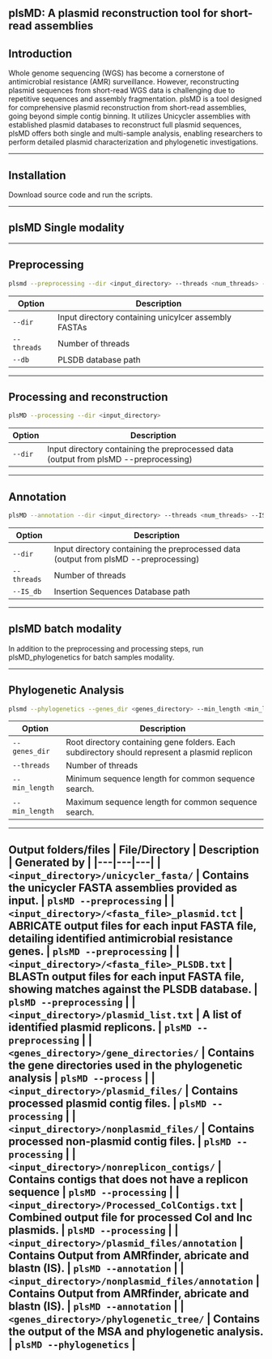 plsMD: A plasmid reconstruction tool for short-read assemblies
-----
Introduction
------------
Whole genome sequencing (WGS) has become a cornerstone of antimicrobial resistance (AMR) surveillance. However, reconstructing plasmid sequences from short-read WGS data is challenging due to repetitive sequences and assembly fragmentation. 
plsMD is a tool designed for comprehensive plasmid reconstruction from short-read assemblies, going beyond simple contig binning. It utilizes Unicycler assemblies with established plasmid databases to reconstruct full plasmid sequences, plsMD offers both single and multi-sample analysis, enabling researchers to perform detailed plasmid characterization and phylogenetic investigations.

-------
Installation
-----------

Download source code and run the scripts.

------------
plsMD Single modality
-----------
--------
Preprocessing 
------
```bash
plsmd --preprocessing --dir <input_directory> --threads <num_threads> --db <plsdb_path>
```
| Option | Description | 
|---|---|
| `--dir` | Input directory containing unicylcer assembly FASTAs | 
| `--threads` | Number of threads | 
| `--db` | PLSDB database path | 
------
Processing and reconstruction
----
```bash
plsMD --processing --dir <input_directory>
```
| Option | Description | 
|---|---|
| `--dir` | Input directory containing the preprocessed data (output from plsMD --preprocessing) | 
------
Annotation
----
```bash
plsMD --annotation --dir <input_directory> --threads <num_threads> --IS_db <IS_db_path>
```
| Option | Description | 
|---|---|
| `--dir` | Input directory containing the preprocessed data (output from plsMD --preprocessing) | 
| `--threads` | Number of threads | 
| `--IS_db` | Insertion Sequences Database path | 
-------
plsMD batch modality
------
In addition to the preprocessing and processing steps, run plsMD_phylogenetics for batch samples modality.

------
Phylogenetic Analysis
------
```bash
plsmd --phylogenetics --genes_dir <genes_directory> --min_length <min_length> --max_length <max_length> --threads <threads>
```
| Option | Description | 
|---|---|
| `--genes_dir` |Root directory containing gene folders. Each subdirectory should represent a plasmid replicon | 
| `--threads` | Number of threads | 
| `--min_length` | Minimum sequence length for common sequence search. |
| `--min_length` | Maximum sequence length for common sequence search. |
---------
Output folders/files
| File/Directory | Description | Generated by |
|---|---|---|
| `<input_directory>/unicycler_fasta/` | Contains the unicycler  FASTA assemblies provided as input. | `plsMD --preprocessing` |
| `<input_directory>/<fasta_file>_plasmid.tct` | ABRICATE output files for each input FASTA file, detailing identified antimicrobial resistance genes. | `plsMD --preprocessing` |
| `<input_directory>/<fasta_file>_PLSDB.txt` | BLASTn output files for each input FASTA file, showing matches against the PLSDB database. | `plsMD --preprocessing` |
| `<input_directory>/plasmid_list.txt` | A list of identified plasmid replicons. | `plsMD --preprocessing` |
| `<genes_directory>/gene_directories/` | Contains the gene directories used in the phylogenetic analysis | `plsMD --process` |
| `<input_directory>/plasmid_files/` | Contains processed plasmid contig files. | `plsMD --processing` |
| `<input_directory>/nonplasmid_files/` | Contains processed non-plasmid contig files. | `plsMD --processing` |
| `<input_directory>/nonreplicon_contigs/` | Contains contigs that does not have a  replicon sequence | `plsMD --processing` |
| `<input_directory>/Processed_ColContigs.txt` | Combined output file for processed Col and Inc plasmids. | `plsMD --processing` |
|  `<input_directory>/plasmid_files/annotation` | Contains Output from AMRfinder, abricate and blastn (IS). | `plsMD --annotation` |
|  `<input_directory>/nonplasmid_files/annotation` | Contains Output from AMRfinder, abricate and blastn (IS). | `plsMD --annotation` |
| `<genes_directory>/phylogenetic_tree/` | Contains the output of the MSA and phylogenetic analysis. | `plsMD --phylogenetics` |
----------
